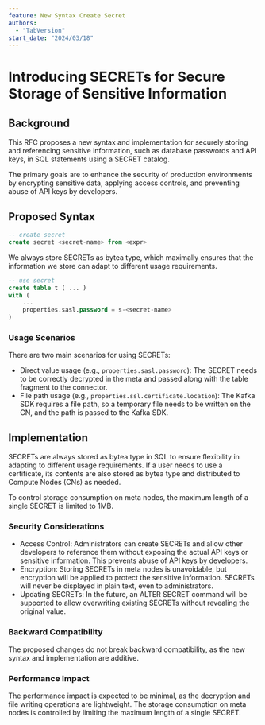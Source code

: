 ```yaml
---
feature: New Syntax Create Secret
authors:
  - "TabVersion"
start_date: "2024/03/18"
---
```


# Introducing SECRETs for Secure Storage of Sensitive Information

## Background

This RFC proposes a new syntax and implementation for securely storing and referencing sensitive information,
such as database passwords and API keys, in SQL statements using a SECRET catalog.

The primary goals are to enhance the security of production environments by encrypting sensitive data, applying access controls, 
and preventing abuse of API keys by developers.

## Proposed Syntax

```sql
-- create secret
create secret <secret-name> from <expr>
```

We always store SECRETs as bytea type, which maximally ensures that the information we store can adapt to different usage requirements.

```sql
-- use secret
create table t ( ... )
with (
    ...
    properties.sasl.password = s-<secret-name>
)
```

### Usage Scenarios

There are two main scenarios for using SECRETs:

* Direct value usage (e.g., `properties.sasl.password`): The SECRET needs to be correctly decrypted in the meta and passed along with the table fragment to the connector.
* File path usage (e.g., `properties.ssl.certificate.location`): The Kafka SDK requires a file path, so a temporary file needs to be written on the CN, and the path is passed to the Kafka SDK.

## Implementation

SECRETs are always stored as bytea type in SQL to ensure flexibility in adapting to different usage requirements.
If a user needs to use a certificate, its contents are also stored as bytea type and distributed to Compute Nodes (CNs) as needed.

To control storage consumption on meta nodes, the maximum length of a single SECRET is limited to 1MB.

### Security Considerations

* Access Control: Administrators can create SECRETs and allow other developers to reference them without exposing the actual API keys or sensitive information. 
  This prevents abuse of API keys by developers.
* Encryption: Storing SECRETs in meta nodes is unavoidable, but encryption will be applied to protect the sensitive information. 
  SECRETs will never be displayed in plain text, even to administrators.
* Updating SECRETs: In the future, an ALTER SECRET command will be supported to allow overwriting existing SECRETs without revealing the original value.

### Backward Compatibility

The proposed changes do not break backward compatibility, as the new syntax and implementation are additive.

### Performance Impact
The performance impact is expected to be minimal, as the decryption and file writing operations are lightweight.
The storage consumption on meta nodes is controlled by limiting the maximum length of a single SECRET.
